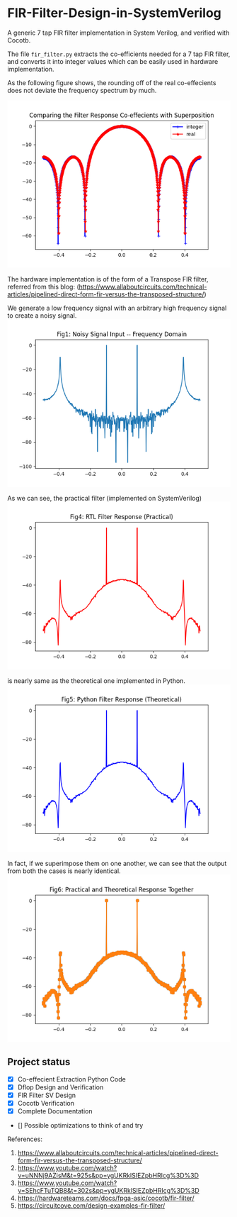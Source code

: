 # FIR-Filter-Design-in-SystemVerilog
A generic 7 tap FIR filter implementation in System Verilog, and verified with Cocotb. 

The file `fir_filter.py` extracts the co-efficients needed for a 7 tap FIR filter, and converts it into integer values which can be easily used in hardware implementation. 

As the following figure shows, the rounding off of the real co-effecients does not deviate the frequency spectrum by much.

![Alt text](Images/Co_eff_comparison.png)

The hardware implementation is of the form of a Transpose FIR filter, referred from this blog: 
(https://www.allaboutcircuits.com/technical-articles/pipelined-direct-form-fir-versus-the-transposed-structure/)

We generate a low frequency signal with an arbitrary high frequency signal to create a noisy signal. 
![Alt text](sim_build/Fig1.png)

As we can see, the practical filter (implemented on SystemVerilog) 
![Alt text](sim_build/Fig4.png) 

is nearly same as the theoretical one implemented in Python. 
![Alt text](sim_build/Fig5.png)

In fact, if we superimpose them on one another, we can see that the output from both the cases is nearly identical. 
![Alt text](sim_build/Fig6.png)

## Project status

- [x] Co-effecient Extraction Python Code
- [x] Dflop Design and Verification
- [x] FIR Filter SV Design
- [x] Cocotb Verification
- [x] Complete Documentation
- [] Possible optimizations to think of and try



References: 
1. https://www.allaboutcircuits.com/technical-articles/pipelined-direct-form-fir-versus-the-transposed-structure/
2. https://www.youtube.com/watch?v=uNNNj9AZisM&t=925s&pp=ygUKRklSIEZpbHRlcg%3D%3D
3. https://www.youtube.com/watch?v=SEhcFTuTQB8&t=302s&pp=ygUKRklSIEZpbHRlcg%3D%3D
4. https://hardwareteams.com/docs/fpga-asic/cocotb/fir-filter/
5. https://circuitcove.com/design-examples-fir-filter/

